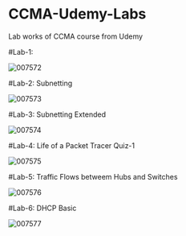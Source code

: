 # CCMA-Udemy-Labs
Lab works of CCMA course from Udemy

#Lab-1:

![007572](https://user-images.githubusercontent.com/39963872/230735654-5fe3ad6b-cbf1-4a2a-973c-921531c1fdff.png)

#Lab-2: Subnetting

![007573](https://user-images.githubusercontent.com/39963872/230804595-b19893fa-ffa6-4ec6-a34d-17392d3f56b5.png)

#Lab-3: Subnetting Extended

![007574](https://user-images.githubusercontent.com/39963872/230804620-88f4be24-d6d1-4ed7-814d-d21d77626878.png)

#Lab-4: Life of a Packet Tracer Quiz-1

![007575](https://user-images.githubusercontent.com/39963872/231865866-f73ab6f1-9f76-478c-bc65-583b2f477e77.png)

#Lab-5: Traffic Flows betweem Hubs and Switches

![007576](https://user-images.githubusercontent.com/39963872/232138865-d2bec5d8-a720-4076-a3e8-b20ac71bd4e0.png)

#Lab-6: DHCP Basic

![007577](https://user-images.githubusercontent.com/39963872/232593784-c0c58b84-1571-4a94-8292-53c80ee3c232.png)

